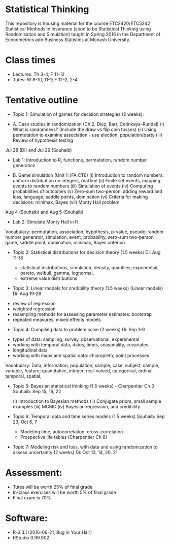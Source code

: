 # Statistical Thinking

This repository is housing material for the course ETC2420/ETC5242 Statistical Methods in Insurance (soon to be Statistical Thinking using Randomisation and Simulation) taught in Spring 2016 in the Department of Econometrics adn Business Statistics at Monash University.

# Class times

- Lectures: Th 3-4, F 11-12
- Tutes: W 8-10, 11-1; F 12-2, 2-4

# Tentative outline

* Topic 1: Simulation of games for decision strategies (2 weeks): 

 - A. Case studies in randomization (Ch 2, Diez, Barr, Cetinkaya-Rundel)
   (i) What is randomness? (Include the draw vs flip coin tosses)
   (ii) Using permutation to examine association - use election, population/party
   (iii) Review of hypothesis testing

Jul 28 (Di) and Jul 29 (Souhaib) 

 - Lab 1: Introduction to R, functions, permutation, random number generation

 - B. Game simulation (Unit 1: IFA CT6)
   (i) Introduction to random numbers: uniform distribution on integers, real line
   (ii) Finite set events, mapping events to random numbers
   (iii) Simulation of events
   (iv) Computing probabilities of outcomes
   (v) Zero-sum two-person: adding reward and loss, language, saddle points, domination
   (vi) Criteria for making decisions: minimax, Bayes
   (vii) Monty Hall problem

Aug 4 (Souhaib) and Aug 5 (Souhaib)

 - Lab 2: Simulate Monty Hall in R

Vocabulary: permutation, association, hypothesis, p-value, pseudo-random number generator, simulation, event, probability, zero-sum two-person game, saddle point, domination, minimax, Bayes criterion

* Topic 2: Statistical distributions for decision theory (1.5 weeks)
Di: Aug 11-18

  - statistical distributions, simulation, density, quantiles;
      exponential, pareto, weibull, gamma, lognormal, 
  - extreme value distributions

* Topic 3: Linear models for credibility theory (1.5 weeks) (Linear models)
Di: Aug 19-26

 - review of regression
 - weighted regression
 - resampling methods for assessing parameter estimates: bootstrap
 - repeated measures, mixed effects models

* Topic 4: Compiling data to problem solve (2 weeks)
Di: Sep 1-9

 - types of data: sampling, survey, observational, experimental
 - working with temporal data, dates, times, seasonality, covariates
 - longitudinal data
 - working with maps and spatial data: chloropleth, point processes

Vocabulary: Data, information; population, sample; case, subject, sample, variable, feature; quantitative, integer, real-valued, categorical, ordinal, temporal, spatial, 
  
* Topic 5: Bayesian statistical thinking (1.5 weeks) -  Charpentier Ch 3
Souhaib: Sep 15, 16,  22

  (i) Introduction to Bayesian methods 
  (ii) Conjugate priors, small sample examples
  (iii) MCMC
  (iv) Bayesian regression, and credibility

* Topic 6: Temporal data and time series models (1.5 weeks)
Souhaib: Sep 23, Oct 6, 7

  - Modeling time, autocorrelation, cross-correlation
  - Prospective life tables (Charpentier Ch 8)

* Topic 7: Modeling risk and loss, with data and using randomization to assess uncertainty (2 weeks)
Di: Oct 13, 14, 20, 21

# Assessment: 

- Tutes will be worth 25% of final grade
- In-class exercises will be worth 5% of final grade
- Final exam is 70%

# Software:

* R-3.3.1 (2016-06-21, Bug in Your Hair)
* RStudio 0.99.902 
